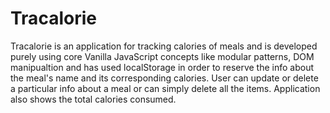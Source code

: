 # Tracalorie
Tracalorie is an application for tracking calories of meals and is developed purely using core Vanilla JavaScript concepts like modular patterns, DOM manipualtion and has used localStorage in order to reserve the info about the meal's name and its corresponding calories. User can update or delete a particular info about a meal or can simply delete all the items. Application also shows the total calories consumed.
